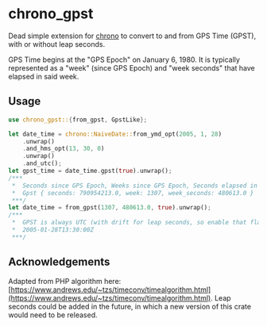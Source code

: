 # chrono_gpst
Dead simple extension for [chrono](https://docs.rs/chrono/latest/chrono/) to convert to and from GPS Time (GPST), with or without leap seconds.

GPS Time begins at the "GPS Epoch" on January 6, 1980. It is typically represented as a "week" (since GPS Epoch) and "week seconds" that have elapsed in said week.
## Usage
```rust
use chrono_gpst::{from_gpst, GpstLike};

let date_time = chrono::NaiveDate::from_ymd_opt(2005, 1, 28)
    .unwrap()
    .and_hms_opt(13, 30, 0)
    .unwrap()
    .and_utc();
let gpst_time = date_time.gpst(true).unwrap();
/***
 *  Seconds since GPS Epoch, Weeks since GPS Epoch, Seconds elapsed in week. Adjusted for leap seconds.
 *  Gpst { seconds: 790954213.0, week: 1307, week_seconds: 480613.0 }
 ***/
let date_time = from_gpst(1307, 480613.0, true).unwrap();
/***
 *  GPST is always UTC (with drift for leap seconds, so enable that flag if needed), so we return a DateTime<Utc>.
 *  2005-01-28T13:30:00Z
 ***/
```

## Acknowledgements
Adapted from PHP algorithm here: [https://www.andrews.edu/~tzs/timeconv/timealgorithm.html](https://www.andrews.edu/~tzs/timeconv/timealgorithm.html).
Leap seconds could be added in the future, in which a new version of this crate would need to be released.